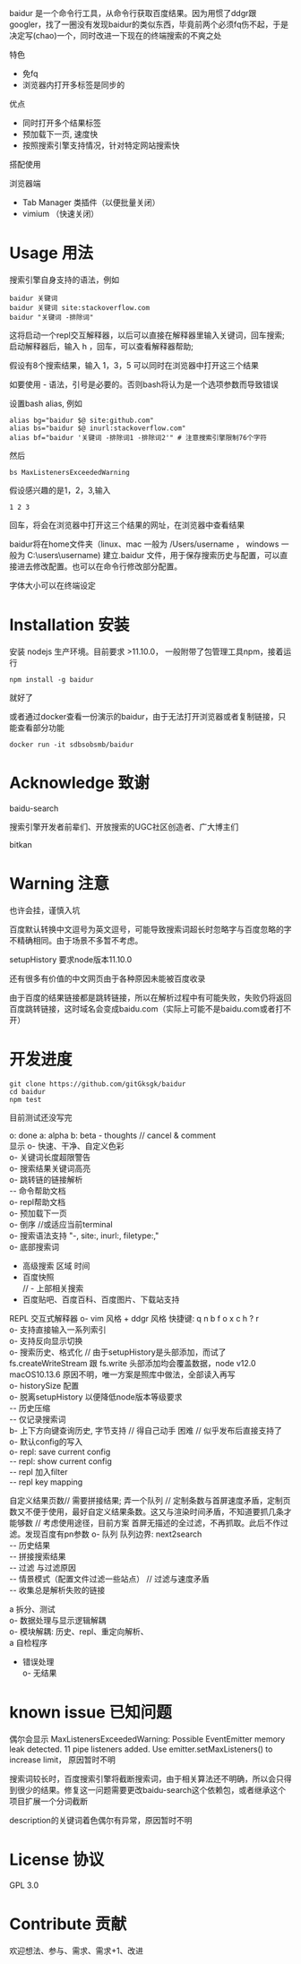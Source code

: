baidur 是一个命令行工具，从命令行获取百度结果。因为用惯了ddgr跟googler，找了一圈没有发现baidur的类似东西，毕竟前两个必须fq伤不起，于是决定写(chao)一个，同时改进一下现在的终端搜索的不爽之处

特色

- 免fq<br  />
- 浏览器内打开多标签是同步的<br  />

优点

- 同时打开多个结果标签<br  />
- 预加载下一页, 速度快<br  />
- 按照搜索引擎支持情况，针对特定网站搜索快<br  />

搭配使用

浏览器端

- Tab Manager 类插件（以便批量关闭）<br  />
- vimium （快速关闭）<br  />

# Usage 用法

搜索引擎自身支持的语法，例如
```
baidur 关键词
baidur 关键词 site:stackoverflow.com
baidur "关键词 -排除词"  
```
这将启动一个repl交互解释器，以后可以直接在解释器里输入关键词，回车搜索;
启动解释器后，输入 h ，回车，可以查看解释器帮助;

假设有8个搜索结果，输入 1，3，5 可以同时在浏览器中打开这三个结果

如要使用 - 语法，引号是必要的。否则bash将认为是一个选项参数而导致错误

设置bash alias, 例如
```
alias bg="baidur $@ site:github.com"
alias bs="baidur $@ inurl:stackoverflow.com"
alias bf="baidur '关键词 -排除词1 -排除词2'" # 注意搜索引擎限制76个字符
```
然后
```
bs MaxListenersExceededWarning 
```
假设感兴趣的是1，2，3,输入
```
1 2 3
```
回车，将会在浏览器中打开这三个结果的网址，在浏览器中查看结果

baidur将在home文件夹（linux、mac 一般为 /Users/username ， windows 一般为 C:\users\username) 建立.baidur 文件，用于保存搜索历史与配置，可以直接进去修改配置。也可以在命令行修改部分配置。

字体大小可以在终端设定

# Installation 安装

安装 nodejs 生产环境。目前要求 >11.10.0， 一般附带了包管理工具npm，接着运行
```
npm install -g baidur
```
就好了

或者通过docker查看一份演示的baidur，由于无法打开浏览器或者复制链接，只能查看部分功能
```
docker run -it sdbsobsmb/baidur
```

# Acknowledge 致谢

baidu-search

搜索引擎开发者前辈们、开放搜索的UGC社区创造者、广大博主们

bitkan 

# Warning 注意

也许会挂，谨慎入坑

百度默认转换中文逗号为英文逗号，可能导致搜索词超长时忽略字与百度忽略的字不精确相同。由于场景不多暂不考虑。

setupHistory 要求node版本11.10.0

还有很多有价值的中文网页由于各种原因未能被百度收录

由于百度的结果链接都是跳转链接，所以在解析过程中有可能失败，失败仍将返回百度跳转链接，这时域名会变成baidu.com（实际上可能不是baidu.com或者打不开）

# 开发进度
```
git clone https://github.com/gitGksgk/baidur
cd baidur
npm test
```
目前测试还没写完

o: done  a: alpha b: beta  - thoughts  // cancel & comment<br  />
显示
o- 快速、干净、自定义色彩<br  />
o- 关键词长度超限警告<br  />
o- 搜索结果关键词高亮<br  />
o- 跳转链的链接解析<br  />
-- 命令帮助文档<br  />
o- repl帮助文档<br  />
o- 预加载下一页<br  />
o- 倒序 //或适应当前terminal<br  />
o- 搜索语法支持 "-, site:, inurl:, filetype:,"<br  />
o- 底部搜索词<br  />

- 高级搜索 区域 时间<br  />
- 百度快照<br  />
// - 上部相关搜索
- 百度贴吧、百度百科、百度图片、下载站支持<br  />

REPL 交互式解释器
o- vim 风格 + ddgr 风格 快捷键: q n b f o x c h ? r<br  />
o- 支持直接输入一系列索引<br  />
o- 支持反向显示切换<br  />
o-  搜索历史、格式化 // 由于setupHistory是头部添加，而试了fs.createWriteStream 跟 fs.write 头部添加均会覆盖数据，node v12.0 macOS10.13.6 原因不明，唯一方案是照库中做法，全部读入再写<br  />
o- historySize 配置<br  />
o- 脱离setupHistory 以便降低node版本等级要求<br  />
-- 历史压缩<br  />
-- 仅记录搜索词<br  />
b- 上下方向键查询历史, 字节支持 // 得自己动手 困难 // 似乎发布后直接支持了<br  />
o- 默认config的写入<br  />
o- repl: save current config<br  />
-- repl: show current config<br  />
-- repl 加入filter<br  />
-- repl key mapping<br  />

自定义结果页数// 需要拼接结果; 弄一个队列
                // 定制条数与首屏速度矛盾，定制页数又不便于使用，最好自定义结果条数。这又与渲染时间矛盾，不知道要抓几条才能够数
                // 考虑使用途径，目前方案 首屏无描述的全过滤，不再抓取。此后不作过滤。发现百度有pn参数
o- 队列 队列边界: next2search<br  />
-- 历史结果<br  />
-- 拼接搜索结果<br  />
-- 过滤 与过滤原因<br  />
-- 情景模式（配置文件过滤一些站点） // 过滤与速度矛盾<br  />
-- 收集总是解析失败的链接<br  />

a 拆分、测试<br  />
o- 数据处理与显示逻辑解耦<br  />
o- 模块解耦: 历史、repl、重定向解析、<br  />
a 自检程序<br  />

- 错误处理<br  />
o- 无结果<br  />

# known issue 已知问题
偶尔会显示 MaxListenersExceededWarning: Possible EventEmitter memory leak detected. 11 pipe listeners added. Use emitter.setMaxListeners() to increase limit， 原因暂时不明

搜索词较长时，百度搜索引擎将截断搜索词，由于相关算法还不明确，所以会只得到很少的结果。修复这一问题需要更改baidu-search这个依赖包，或者继承这个项目扩展一个分词截断

description的关键词着色偶尔有异常，原因暂时不明

# License 协议

GPL 3.0

# Contribute 贡献

欢迎想法、参与、需求、需求+1、改进
